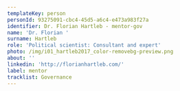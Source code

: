```yaml
---
templateKey: person
personId: 93275091-cbc4-45d5-a6c4-e473a983f27a
identifier: Dr. Florian Hartleb - mentor-gov
name: 'Dr. Florian '
surname: Hartleb
role: 'Political scientist: Consultant and expert'
photo: /img/i01_hartleb2017_color-removebg-preview.png
about: ''
linkedin: 'http://florianhartleb.com/'
label: mentor
tracklist: Governance
---
```

